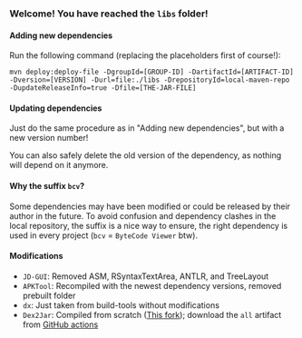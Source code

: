 ### Welcome! You have reached the `libs` folder!

#### Adding new dependencies

Run the following command (replacing the placeholders first of course!):
```console
mvn deploy:deploy-file -DgroupId=[GROUP-ID] -DartifactId=[ARTIFACT-ID] -Dversion=[VERSION] -Durl=file:./libs -DrepositoryId=local-maven-repo -DupdateReleaseInfo=true -Dfile=[THE-JAR-FILE]
```

#### Updating dependencies

Just do the same procedure as in "Adding new dependencies", but with a new version number!

You can also safely delete the old version of the dependency, as nothing will depend on it anymore.

#### Why the suffix `bcv`?

Some dependencies may have been modified or could be released by their author in the future. To avoid confusion and dependency clashes in the local repository, the suffix is a nice way to ensure, the right dependency is used in every project (`bcv` = `ByteCode Viewer` btw).

#### Modifications

 - `JD-GUI`: Removed ASM, RSyntaxTextArea, ANTLR, and TreeLayout
 - `APKTool`: Recompiled with the newest dependency versions, removed prebuilt folder
 - `dx`: Just taken from build-tools without modifications
 - `Dex2Jar`: Compiled from scratch ([This fork](https://github.com/ThexXTURBOXx/dex2jar)); download the `all` artifact from [GitHub actions](https://github.com/ThexXTURBOXx/dex2jar/actions)
